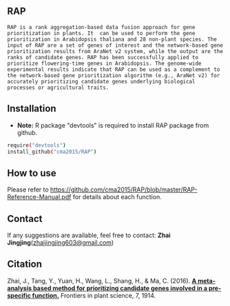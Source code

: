 ## RAP
    RAP is a rank aggregation-based data fusion approach for gene prioritization in plants. It  can be used to perform the gene prioritization in Arabidopsis thaliana and 28 non-plant species. The input of RAP are a set of genes of interest and the network-based gene prioritization results from AraNet v2 system, while the output are the ranks of candidate genes. RAP has been successfully applied to prioritize flowering-time genes in Arabidopsis. The genome-wide experimental results indicate that RAP can be used as a complement to the network-based gene prioritization algorithm (e.g., AraNet v2) for accurately prioritizing candidate genes underlying biological processes or agricultural traits.

## Installation
- **Note:** R package "devtools" is required to install RAP package from github.
```bash
require("devtools")
install_github("cma2015/RAP")
```

## How to use
Please refer to https://github.com/cma2015/RAP/blob/master/RAP-Reference-Manual.pdf for details about each function.

## Contact
If any suggestions are available, feel free to contact: **Zhai Jingjing**(<zhaijingjing603@gmail.com>)

## Citation
Zhai, J., Tang, Y., Yuan, H., Wang, L., Shang, H., & Ma, C. (2016). [**A meta-analysis based method for prioritizing candidate genes involved in a pre-specific function.**](https://www.frontiersin.org/articles/10.3389/fpls.2016.01914/full) Frontiers in plant science, 7, 1914.
